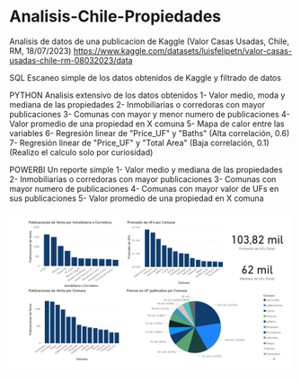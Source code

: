 # Analisis-Chile-Propiedades
Analisis de datos de una publicacion de Kaggle (Valor Casas Usadas, Chile, RM, 18/07/2023)
https://www.kaggle.com/datasets/luisfelipetn/valor-casas-usadas-chile-rm-08032023/data

SQL
Escaneo simple de los datos obtenidos de Kaggle y filtrado de datos

PYTHON
Analisis extensivo de los datos obtenidos
1- Valor medio, moda y mediana de las propiedades
2- Inmobiliarias o corredoras con mayor publicaciones
3- Comunas con mayor y menor numero de publicaciones
4- Valor promedio de una propiedad en X comuna
5- Mapa de calor entre las variables
6- Regresión linear de "Price_UF" y "Baths" (Alta correlación, 0.6)
7- Regresión linear de "Price_UF" y "Total Area" (Baja correlación, 0.1) (Realizo el calculo solo por curiosidad)

POWERBI
Un reporte simple
1- Valor medio y mediana de las propiedades
2- Inmobiliarias o corredoras con mayor publicaciones
3- Comunas con mayor numero de publicaciones
4- Comunas con mayor valor de UFs en sus publicaciones
5- Valor promedio de una propiedad en X comuna

![Reporte de PowerBI](https://github.com/1bryanvalenzuela/Analisis-Chile-Propiedades/blob/main/propiedades.png)
